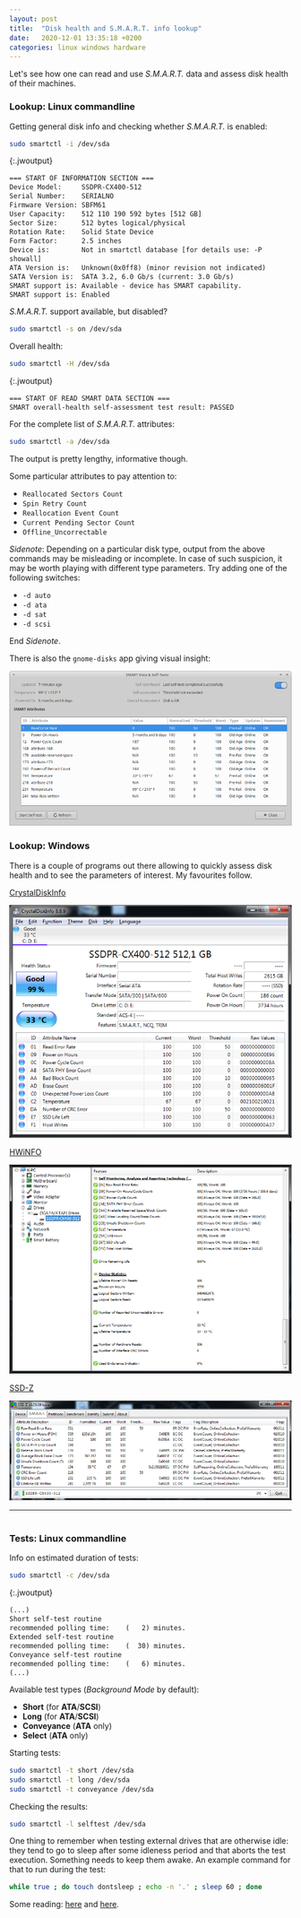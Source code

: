 ```yaml
---
layout: post
title:  "Disk health and S.M.A.R.T. info lookup"
date:   2020-12-01 13:35:18 +0200
categories: linux windows hardware
---
```


Let's see how one can read and use _S.M.A.R.T._ data and assess disk health of their machines.

### Lookup: Linux commandline

Getting general disk info and checking whether _S.M.A.R.T._ is enabled:

```bash
sudo smartctl -i /dev/sda
```

{:.jwoutput}
```
=== START OF INFORMATION SECTION ===
Device Model:     SSDPR-CX400-512
Serial Number:    SERIALNO
Firmware Version: SBFM61
User Capacity:    512 110 190 592 bytes [512 GB]
Sector Size:      512 bytes logical/physical
Rotation Rate:    Solid State Device
Form Factor:      2.5 inches
Device is:        Not in smartctl database [for details use: -P showall]
ATA Version is:   Unknown(0x0ff8) (minor revision not indicated)
SATA Version is:  SATA 3.2, 6.0 Gb/s (current: 3.0 Gb/s)
SMART support is: Available - device has SMART capability.
SMART support is: Enabled
```

_S.M.A.R.T._ support available, but disabled?

```bash
sudo smartctl -s on /dev/sda
```

Overall health:

```bash
sudo smartctl -H /dev/sda
```

{:.jwoutput}
```
=== START OF READ SMART DATA SECTION ===
SMART overall-health self-assessment test result: PASSED
```

For the complete list of _S.M.A.R.T._ attributes:

```bash
sudo smartctl -a /dev/sda
```

The output is pretty lengthy, informative though.

Some particular attributes to pay attention to:

- `Reallocated Sectors Count`
- `Spin Retry Count`
- `Reallocation Event Count`
- `Current Pending Sector Count`
- `Offline_Uncorrectable`

_Sidenote_: Depending on a particular disk type, output from the above commands may be misleading or incomplete. In case of such suspicion, it may be worth playing with different type parameters. Try adding one of the following switches:

- `-d auto` 
- `-d ata`
- `-d sat`
- `-d scsi`

End _Sidenote_.

There is also the `gnome-disks` app giving visual insight:

![image gnomedisks](/assets/img/disk-health-and-smart-info-lookup/gnomeDisks.png)

### Lookup: Windows

There is a couple of programs out there allowing to quickly assess disk health and to see the parameters of interest. My favourites follow.

[CrystalDiskInfo](https://portableapps.com/apps/utilities/crystaldiskinfo_portable)

![image crystaldiskinfo](/assets/img/disk-health-and-smart-info-lookup/CrystalDisk.png)

[HWiNFO](https://portableapps.com/apps/utilities/hwinfo-portable)

![image hwinfo](/assets/img/disk-health-and-smart-info-lookup/HwInfo.png)

[SSD-Z](https://portableapps.com/apps/utilities/ssd-z-portable)

![image ssd-z](/assets/img/disk-health-and-smart-info-lookup/ssdz-smart.png)

---
#

### Tests: Linux commandline

Info on estimated duration of tests:

```bash
sudo smartctl -c /dev/sda
```

{:.jwoutput}
```
(...)
Short self-test routine 
recommended polling time: 	 (   2) minutes.
Extended self-test routine
recommended polling time: 	 (  30) minutes.
Conveyance self-test routine
recommended polling time: 	 (   6) minutes.
(...)
```

Available test types (_Background Mode_ by default):

- **Short** (for **ATA**/**SCSI**)
- **Long** (for **ATA**/**SCSI**)
- **Conveyance** (**ATA** only)
- **Select** (**ATA** only)

Starting tests:

```bash
sudo smartctl -t short /dev/sda
sudo smartctl -t long /dev/sda
sudo smartctl -t conveyance /dev/sda
```

Checking the results:

```bash
sudo smartctl -l selftest /dev/sda
```

One thing to remember when testing external drives that are otherwise idle: they tend to go to sleep after some idleness period and that aborts the test execution.
Something needs to keep them awake. An example command for that to run during the test:

```bash
while true ; do touch dontsleep ; echo -n '.' ; sleep 60 ; done
```

Some reading: [here](https://www.thomas-krenn.com/en/wiki/Smartctl_Tool) and [here](https://www.thomas-krenn.com/en/wiki/SMART_tests_with_smartctl).
